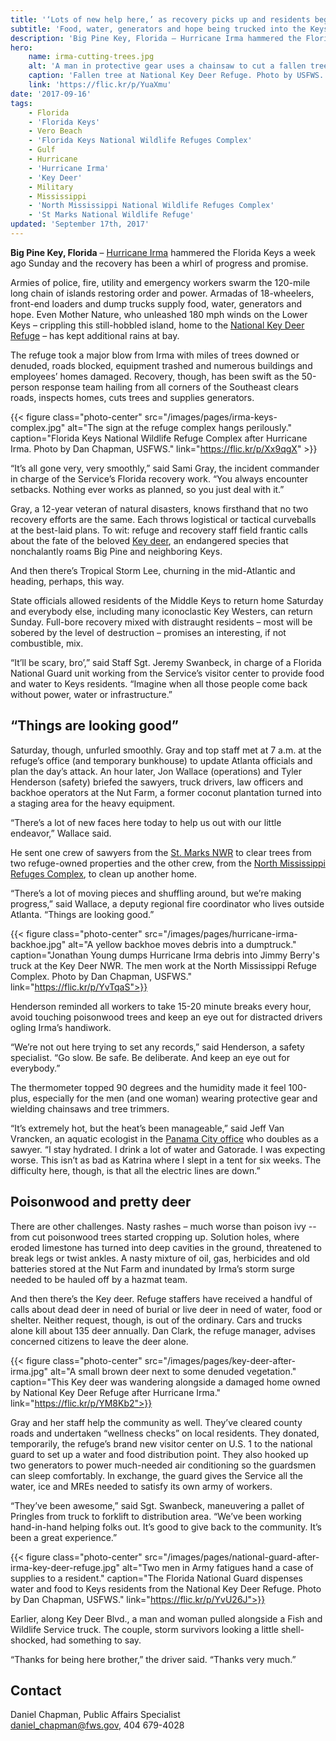 ```yaml
---
title: '‘Lots of new help here,’ as recovery picks up and residents begin returning'
subtitle: 'Food, water, generators and hope being trucked into the Keys'
description: 'Big Pine Key, Florida – Hurricane Irma hammered the Florida Keys a week ago Sunday and the recovery has been a whirl of progress and promise.'
hero:
    name: irma-cutting-trees.jpg
    alt: 'A man in protective gear uses a chainsaw to cut a fallen tree.'
    caption: 'Fallen tree at National Key Deer Refuge. Photo by USFWS.'
    link: 'https://flic.kr/p/YuaXmu'
date: '2017-09-16'
tags:
    - Florida
    - 'Florida Keys'
    - Vero Beach
    - 'Florida Keys National Wildlife Refuges Complex'
    - Gulf
    - Hurricane
    - 'Hurricane Irma'
    - 'Key Deer'
    - Military
    - Mississippi
    - 'North Mississippi National Wildlife Refuges Complex'
    - 'St Marks National Wildlife Refuge'
updated: 'September 17th, 2017'
---
```

  
**Big Pine Key, Florida** – [Hurricane Irma](https://www.fws.gov/hurricane/irma) hammered the Florida Keys a week ago Sunday and the recovery has been a whirl of progress and promise.

Armies of police, fire, utility and emergency workers swarm the 120-mile long chain of islands restoring order and power. Armadas of 18-wheelers, front-end loaders and dump trucks supply food, water, generators and hope. Even Mother Nature, who unleashed 180 mph winds on the Lower Keys – crippling this still-hobbled island, home to the [National Key Deer Refuge](https://www.fws.gov/refuge/National_Key_Deer_Refuge/) – has kept additional rains at bay.

The refuge took a major blow from Irma with miles of trees downed or denuded, roads blocked, equipment trashed and numerous buildings and employees’ homes damaged. Recovery, though, has been swift as the 50-person response team hailing from all corners of the Southeast clears roads, inspects homes, cuts trees and supplies generators. 

{{< figure class="photo-center" src="/images/pages/irma-keys-complex.jpg" alt="The sign at the refuge complex hangs perilously." caption="Florida Keys National Wildlife Refuge Complex after Hurricane Irma. Photo by Dan Chapman, USFWS." link="https://flic.kr/p/Xx9qgX" >}}

“It’s all gone very, very smoothly,” said Sami Gray, the incident commander in charge of the Service’s Florida recovery work. “You always encounter setbacks. Nothing ever works as planned, so you just deal with it.”

Gray, a 12-year veteran of natural disasters, knows firsthand that no two recovery efforts are the same. Each throws logistical or tactical curveballs at the best-laid plans. To wit: refuge and recovery staff field frantic calls about the fate of the beloved [Key deer](https://www.fws.gov/refuge/National_Key_Deer_Refuge/wildlife_and_habitat/key_deer.html), an endangered species that nonchalantly roams Big Pine and neighboring Keys.

And then there’s Tropical Storm Lee, churning in the mid-Atlantic and heading, perhaps, this way.

State officials allowed residents of the Middle Keys to return home Saturday and everybody else, including many iconoclastic Key Westers, can return Sunday. Full-bore recovery mixed with distraught residents – most will be sobered by the level of destruction – promises an interesting, if not combustible, mix.

“It’ll be scary, bro’,” said Staff Sgt. Jeremy Swanbeck, in charge of a Florida National Guard unit working from the Service’s visitor center to provide food and water to Keys residents. “Imagine when all those people come back without power, water or infrastructure.”

## “Things are looking good”

Saturday, though, unfurled smoothly. Gray and top staff met at 7 a.m. at the refuge’s office (and temporary bunkhouse) to update Atlanta officials and plan the day’s attack. An hour later, Jon Wallace (operations) and Tyler Henderson (safety) briefed the sawyers, truck drivers, law officers and backhoe operators at the Nut Farm, a former coconut plantation turned into a staging area for the heavy equipment.

“There’s a lot of new faces here today to help us out with our little endeavor,” Wallace said.

He sent one crew of sawyers from the [St. Marks NWR](https://www.fws.gov/refuge/st_marks/) to clear trees from two refuge-owned properties and the other crew, from the [North Mississippi Refuges Complex](https://www.fws.gov/refuge/Coldwater_River/About_the_Complex.html), to clean up another home. 

“There’s a lot of moving pieces and shuffling around, but we’re making progress,” said Wallace, a deputy regional fire coordinator who lives outside Atlanta. “Things are looking good.”

{{< figure class="photo-center" src="/images/pages/hurricane-irma-backhoe.jpg" alt="A yellow backhoe moves debris into a dumptruck." caption="Jonathan Young dumps Hurricane Irma debris into Jimmy Berry's truck at the Key Deer NWR. The men work at the North Mississippi Refuge Complex. Photo by Dan Chapman, USFWS." link="https://flic.kr/p/YvTqaS">}}

Henderson reminded all workers to take 15-20 minute breaks every hour, avoid touching poisonwood trees and keep an eye out for distracted drivers ogling Irma’s handiwork.

“We’re not out here trying to set any records,” said Henderson, a safety specialist. “Go slow. Be safe. Be deliberate. And keep an eye out for everybody.”

The thermometer topped 90 degrees and the humidity made it feel 100-plus, especially for the men (and one woman) wearing protective gear and wielding chainsaws and tree trimmers.

“It’s extremely hot, but the heat’s been manageable,” said Jeff Van Vrancken, an aquatic ecologist in the [Panama City office](https://www.fws.gov/panamacity/) who doubles as a sawyer. “I stay hydrated. I drink a lot of water and Gatorade. I was expecting worse. This isn’t as bad as Katrina where I slept in a tent for six weeks. The difficulty here, though, is that all the electric lines are down.”

## Poisonwood and pretty deer

There are other challenges. Nasty rashes – much worse than poison ivy -- from cut poisonwood trees started cropping up. Solution holes, where eroded limestone has turned into deep cavities in the ground, threatened to break legs or twist ankles. A nasty mixture of oil, gas, herbicides and old batteries stored at the Nut Farm and inundated by Irma’s storm surge needed to be hauled off by a hazmat team.

And then there’s the Key deer. Refuge staffers have received a handful of calls about dead deer in need of burial or live deer in need of water, food or shelter. Neither request, though, is out of the ordinary. Cars and trucks alone kill about 135 deer annually. Dan Clark, the refuge manager, advises concerned citizens to leave the deer alone. 

{{< figure class="photo-center" src="/images/pages/key-deer-after-irma.jpg" alt="A small brown deer next to some denuded vegetation." caption="This Key deer was wandering alongside a damaged home owned by National Key Deer Refuge after Hurricane Irma." link="https://flic.kr/p/YM8Kb2">}}

Gray and her staff help the community as well. They’ve cleared county roads and undertaken “wellness checks” on local residents. They donated, temporarily, the refuge’s brand new visitor center on U.S. 1 to the national guard to set up a water and food distribution point. They also hooked up two generators to power much-needed air conditioning so the guardsmen can sleep comfortably. In exchange, the guard gives the Service all the water, ice and MREs needed to satisfy its own army of workers.

“They’ve been awesome,” said Sgt. Swanbeck, maneuvering a pallet of Pringles from truck to forklift to distribution area. “We’ve been working hand-in-hand helping folks out. It’s good to give back to the community. It’s been a great experience.”

{{< figure class="photo-center" src="/images/pages/national-guard-after-irma-key-deer-refuge.jpg" alt="Two men in Army fatigues hand a case of supplies to a resident." caption="The Florida National Guard dispenses water and food to Keys residents from the National Key Deer Refuge. Photo by Dan Chapman, USFWS." link="https://flic.kr/p/YvU26J">}}

Earlier, along Key Deer Blvd., a man and woman pulled alongside a Fish and Wildlife Service truck. The couple, storm survivors looking a little shell-shocked, had something to say.

“Thanks for being here brother,” the driver said. “Thanks very much.”

## Contact

Daniel Chapman, Public Affairs Specialist  
[daniel_chapman@fws.gov](mailto:daniel_chapman@fws.gov), 404 679-4028
